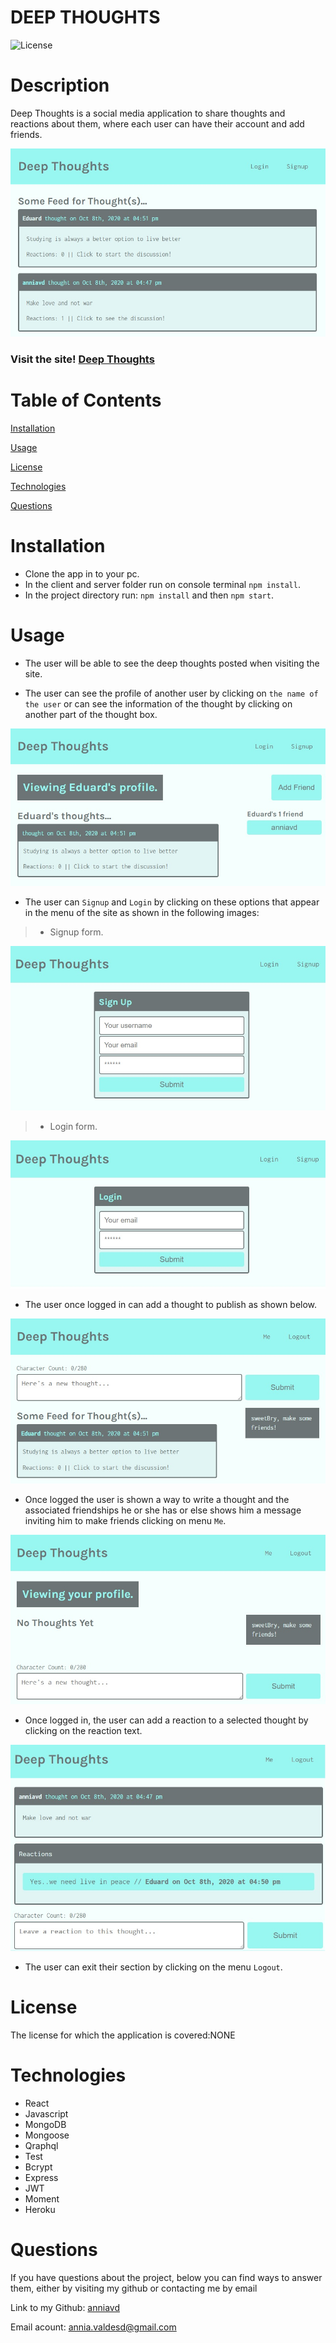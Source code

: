 # DEEP THOUGHTS
![License](https://img.shields.io/badge/License-NONE-grenn.svg)
  
# Description

Deep Thoughts is a social media application to share thoughts and reactions about them, where each user can have their account and add friends.

 ![home page](client/src/images/home-page.jpg)


### Visit the site! [Deep Thoughts](https://deepsthought.herokuapp.com/)



# Table of Contents

[Installation](#Installation)

[Usage](#Usage)

[License](#License)

[Technologies](#Technologies)

[Questions](#Questions)

# Installation
 - Clone the app in to your pc.
 - In the client and server folder run on console terminal  `npm install`.
- In the project directory run: `npm install` and then `npm start`.



# Usage
- The user will be able to see the deep thoughts posted when visiting the site.

- The user can see the profile of another user by clicking on `the name of the user` or can see the information of the thought by clicking on another part of the thought box.

![single post](client/src/images/single-post.jpg)


- The user can `Signup` and `Login`  by clicking on these options that appear in the menu of the site as shown in the following images:

> - Signup form.

 ![signup form for create account](client/src/images/signup.jpg)


> - Login form.

 ![ login form](client/src/images/login.jpg)


- The user once logged in can add a thought to publish as shown below.

 ![create a thought](client/src/images/homepage-login.jpg)


- Once logged  the user is shown a way to write a thought and the associated friendships he or she has or else shows him a message inviting him to make friends  clicking on menu `Me`.

 ![page ](client/src/images/me.jpg)


- Once logged in, the user can add a reaction to a selected thought by clicking on the reaction text.

 ![from for add reaction](client/src/images/add-reaction.jpg)

- The user can exit their section by clicking on the menu `Logout`.


# License
The license for which the application is covered:NONE 


# Technologies 
- React
- Javascript
- MongoDB
- Mongoose
- Qraphql
- Test
- Bcrypt
- Express
- JWT
- Moment
- Heroku



# Questions

  If you have questions about the project, below you can find ways to answer them, either by visiting my github or contacting me by email
  
  Link to my Github: [anniavd](https://github.com/anniavd)

  
  Email acount: [annia.valdesd@gmail.com](mailto:annia.valdesd@gmail.com)
